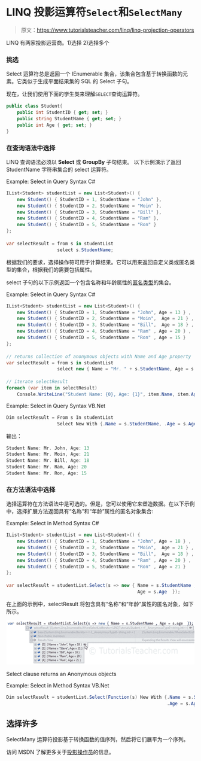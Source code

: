 # LINQ 投影运算符`Select`和`SelectMany`

> 原文：<https://www.tutorialsteacher.com/linq/linq-projection-operators>

LINQ 有两家投影运营商。1)选择 2)选择多个

### 挑选

Select 运算符总是返回一个 IEnumerable 集合，该集合包含基于转换函数的元素。它类似于生成平面结果集的 SQL 的 Select 子句。

现在，让我们使用下面的学生类来理解`SELECT`查询运算符。

```cs
public class Student{ 
    public int StudentID { get; set; }
    public string StudentName { get; set; }
    public int Age { get; set; }
}
```

### 在查询语法中选择

LINQ 查询语法必须以 **Select** 或 **GroupBy** 子句结束。 以下示例演示了返回 StudentName 字符串集合的 select 运算符。

Example: Select in Query Syntax C#

```cs
IList<Student> studentList = new List<Student>() { 
    new Student() { StudentID = 1, StudentName = "John" },
    new Student() { StudentID = 2, StudentName = "Moin" },
    new Student() { StudentID = 3, StudentName = "Bill" },
    new Student() { StudentID = 4, StudentName = "Ram" },
    new Student() { StudentID = 5, StudentName = "Ron" } 
};

var selectResult = from s in studentList
                   select s.StudentName;
```

根据我们的要求，选择操作符可用于计算结果。它可以用来返回自定义类或匿名类型的集合，根据我们的需要包括属性。

select 子句的以下示例返回一个包含名称和年龄属性的[匿名类型](/csharp/csharp-anonymous-type)的集合。

Example: Select in Query Syntax C#

```cs
IList<Student> studentList = new List<Student>() { 
    new Student() { StudentID = 1, StudentName = "John", Age = 13 } ,
    new Student() { StudentID = 2, StudentName = "Moin",  Age = 21 } ,
    new Student() { StudentID = 3, StudentName = "Bill",  Age = 18 } ,
    new Student() { StudentID = 4, StudentName = "Ram" , Age = 20 } ,
    new Student() { StudentID = 5, StudentName = "Ron" , Age = 15 } 
};

// returns collection of anonymous objects with Name and Age property
var selectResult = from s in studentList
                   select new { Name = "Mr. " + s.StudentName, Age = s.Age }; 

// iterate selectResult
foreach (var item in selectResult)
    Console.WriteLine("Student Name: {0}, Age: {1}", item.Name, item.Age);
```

Example: Select in Query Syntax VB.Net

```cs
Dim selectResult = From s In studentList
                   Select New With {.Name = s.StudentName, .Age = s.Age}
```

输出：

```cs
Student Name: Mr. John, Age: 13
Student Name: Mr. Moin, Age: 21
Student Name: Mr. Bill, Age: 18
Student Name: Mr. Ram, Age: 20
Student Name: Mr. Ron, Age: 15
```

### 在方法语法中选择

选择运算符在方法语法中是可选的。但是，您可以使用它来塑造数据。在以下示例中，选择扩展方法返回具有“名称”和“年龄”属性的匿名对象集合:

Example: Select in Method Syntax C#

```cs
IList<Student> studentList = new List<Student>() { 
    new Student() { StudentID = 1, StudentName = "John", Age = 18 } ,
    new Student() { StudentID = 2, StudentName = "Moin",  Age = 21 } ,
    new Student() { StudentID = 3, StudentName = "Bill",  Age = 18 } ,
    new Student() { StudentID = 4, StudentName = "Ram" , Age = 20 } ,
    new Student() { StudentID = 5, StudentName = "Ron" , Age = 21 } 
};

var selectResult = studentList.Select(s => new { Name = s.StudentName , 
                                                 Age = s.Age  });
```

在上面的示例中，selectResult 将包含具有“名称”和“年龄”属性的匿名对象，如下所示。

![](img/3ae4a9841a4dda08420019ca6dc8145b.png)

Select clause returns an Anonymous objects



Example: Select in Method Syntax VB.Net

```cs
Dim selectResult = studentList.Select(Function(s) New With {.Name = s.StudentName,
                                                            .Age = s.Age})
```

## 选择许多

SelectMany 运算符投影基于转换函数的值序列，然后将它们展平为一个序列。

访问 MSDN 了解更多关于[投影操作员](https://msdn.microsoft.com/en-us/library/bb546168.aspx?cs-save-lang=1&cs-lang=csharp#code-snippet-1)的信息。
